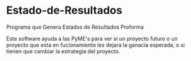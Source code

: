 # Estado-de-Resultados
Programa que Genera Estados de Resultados Proforma

Este software ayuda a las PyME's para ver si un proyecto futuro o un proyecto que esta en fucionamiento les dejara la ganacia esperada, o si tienen que cambiar la estrategia del proyecto.
